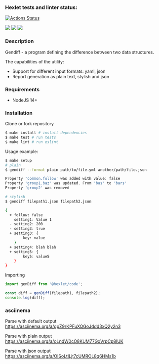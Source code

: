 ### Hexlet tests and linter status:
<a href="https://github.com/fey/frontend-project-lvl2/actions"><img src="https://github.com/fey/frontend-project-lvl2/workflows/hexlet-check/badge.svg" alt="Actions Status"></a>

<a href="https://codeclimate.com/github/fey/frontend-project-lvl2/maintainability"><img src="https://api.codeclimate.com/v1/badges/68beae1c23a987a101cf/maintainability" /></a>
<img src="https://github.com/fey/frontend-project-lvl2/workflows/CI/badge.svg" /> <a href="https://codeclimate.com/github/fey/frontend-project-lvl2/test_coverage"><img src="https://api.codeclimate.com/v1/badges/68beae1c23a987a101cf/test_coverage" /></a>

### Description

Gendiff - a program defining the difference between two data structures. 

The capabilities of the utility:

* Support for different input formats: yaml, json
* Report generation as plain text, stylish and json

### Requirements

* NodeJS 14+

### Installation

Clone or fork repository

```sh
$ make install # install dependencies
$ make test # run tests
$ make lint # run eslint
```


Usage example:

```sh
$ make setup
# plain
$ gendiff --format plain path/to/file.yml another/path/file.json

Property 'common.follow' was added with value: false
Property 'group1.baz' was updated. From 'bas' to 'bars'
Property 'group2' was removed

# stylish
$ gendiff filepath1.json filepath2.json

{
  + follow: false
    setting1: Value 1
  - setting2: 200
  - setting3: true
  + setting3: {
        key: value
    }
  + setting4: blah blah
  + setting5: {
        key5: value5
    }
}
```

Importing

```js
import genDiff from '@hexlet/code';

const diff = genDiff(filepath1, filepath2);
console.log(diff);
```

### asciinema

Parse with default output
https://asciinema.org/a/gpZ9rKPFuXQGoJddd3xQ2y2n3

Parse with plain output
https://asciinema.org/a/oLndW0cO8KUM77GxVrpCp8IUK

Parse with json output
https://asciinema.org/a/OISoLtILjt7cUMROL8q6HMs1b
